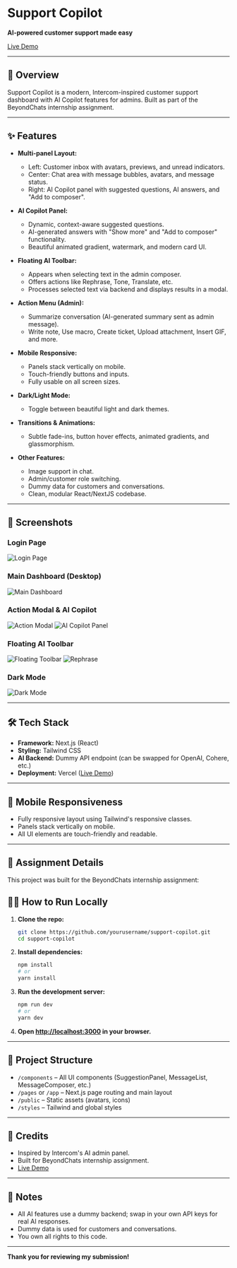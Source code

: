 # Support Copilot

**AI-powered customer support made easy**

[Live Demo](https://chatbot-indol-seven.vercel.app/)

---

## 🚀 Overview

Support Copilot is a modern, Intercom-inspired customer support dashboard with AI Copilot features for admins. Built as part of the BeyondChats internship assignment.

---

## ✨ Features

- **Multi-panel Layout:**  
  - Left: Customer inbox with avatars, previews, and unread indicators.
  - Center: Chat area with message bubbles, avatars, and message status.
  - Right: AI Copilot panel with suggested questions, AI answers, and "Add to composer".

- **AI Copilot Panel:**
  - Dynamic, context-aware suggested questions.
  - AI-generated answers with "Show more" and "Add to composer" functionality.
  - Beautiful animated gradient, watermark, and modern card UI.

- **Floating AI Toolbar:**
  - Appears when selecting text in the admin composer.
  - Offers actions like Rephrase, Tone, Translate, etc.
  - Processes selected text via backend and displays results in a modal.

- **Action Menu (Admin):**
  - Summarize conversation (AI-generated summary sent as admin message).
  - Write note, Use macro, Create ticket, Upload attachment, Insert GIF, and more.

- **Mobile Responsive:**  
  - Panels stack vertically on mobile.
  - Touch-friendly buttons and inputs.
  - Fully usable on all screen sizes.

- **Dark/Light Mode:**  
  - Toggle between beautiful light and dark themes.

- **Transitions & Animations:**  
  - Subtle fade-ins, button hover effects, animated gradients, and glassmorphism.

- **Other Features:**
  - Image support in chat.
  - Admin/customer role switching.
  - Dummy data for customers and conversations.
  - Clean, modular React/NextJS codebase.

---

## 📸 Screenshots

### Login Page
![Login Page](./screenshots/login.png)

### Main Dashboard (Desktop)
![Main Dashboard](./screenshots/desktop.png)

### Action Modal & AI Copilot
![Action Modal](./screenshots/action-modal.png)
![AI Copilot Panel](./screenshots/ai-panel.png)

### Floating AI Toolbar
![Floating Toolbar](./screenshots/floating-toolbar.png)
![Rephrase](./screenshots/rephrase.png)
### Dark Mode
![Dark Mode](./screenshots/dark-mode.png)



---

## 🛠️ Tech Stack

- **Framework:** Next.js (React)
- **Styling:** Tailwind CSS
- **AI Backend:** Dummy API endpoint (can be swapped for OpenAI, Cohere, etc.)
- **Deployment:** Vercel ([Live Demo](https://chatbot-indol-seven.vercel.app/))

---

## 📱 Mobile Responsiveness

- Fully responsive layout using Tailwind's responsive classes.
- Panels stack vertically on mobile.
- All UI elements are touch-friendly and readable.

---

## 📝 Assignment Details

This project was built for the BeyondChats internship assignment:



## 🧑‍💻 How to Run Locally

1. **Clone the repo:**
   ```bash
   git clone https://github.com/yourusername/support-copilot.git
   cd support-copilot
   ```

2. **Install dependencies:**
   ```bash
   npm install
   # or
   yarn install
   ```

3. **Run the development server:**
   ```bash
   npm run dev
   # or
   yarn dev
   ```

4. **Open [http://localhost:3000](http://localhost:3000) in your browser.**

---

## 📂 Project Structure

- `/components` – All UI components (SuggestionPanel, MessageList, MessageComposer, etc.)
- `/pages` or `/app` – Next.js page routing and main layout
- `/public` – Static assets (avatars, icons)
- `/styles` – Tailwind and global styles

---

## 🙏 Credits

- Inspired by Intercom's AI admin panel.
- Built for BeyondChats internship assignment.
- [Live Demo](https://chatbot-indol-seven.vercel.app/)

---

## 📣 Notes

- All AI features use a dummy backend; swap in your own API keys for real AI responses.
- Dummy data is used for customers and conversations.
- You own all rights to this code.

---

**Thank you for reviewing my submission!**